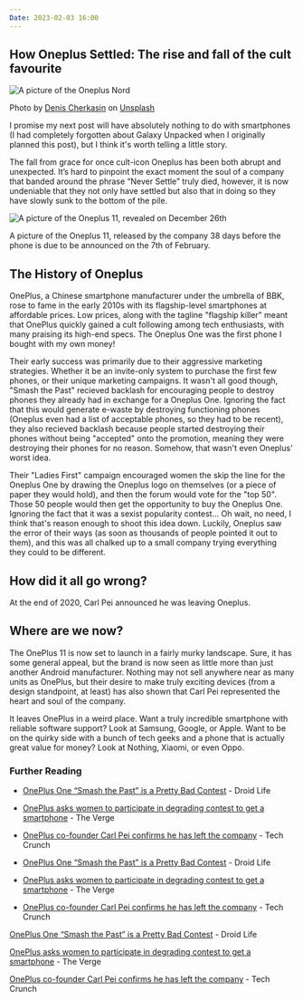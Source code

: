 ```yaml
---
Date: 2023-02-03 16:00
---
```


## How Oneplus Settled: The rise and fall of the cult favourite

![A picture of the Oneplus Nord](https://images.unsplash.com/photo-1600721502738-84bd123c8a99?w=1000)<div class="caption">Photo by [Denis Cherkasin](https://unsplash.com/@denic) on [Unsplash](https://unsplash.com/)</div>

I promise my next post will have absolutely nothing to do with smartphones (I had completely forgotten about Galaxy Unpacked when I originally planned this post), but I think it's worth telling a little story.

The fall from grace for once cult-icon Oneplus has been both abrupt and unexpected. It’s hard to pinpoint the exact moment the soul of a company that banded around the phrase “Never Settle” truly died, however, it is now undeniable that they not only have settled but also that in doing so they have slowly sunk to the bottom of the pile.

![A picture of the Oneplus 11, revealed on December 26th]()<div class="caption">A picture of the Oneplus 11, released by the company 38 days before the phone is due to be announced on the 7th of February.</div>

## The History of Oneplus
OnePlus, a Chinese smartphone manufacturer under the umbrella of BBK, rose to fame in the early 2010s with its flagship-level smartphones at affordable prices. Low prices, along with the tagline "flagship killer" meant that OnePlus quickly gained a cult following among tech enthusiasts, with many praising its high-end specs. The Oneplus One was the first phone I bought with my own money!

Their early success was primarily due to their aggressive marketing strategies. Whether it be an invite-only system to purchase the first few phones, or their unique marketing campaigns. It wasn't all good though, "Smash the Past" recieved backlash for encouraging people to destroy phones they already had in exchange for a Oneplus One. Ignoring the fact that this would generate e-waste by destroying functioning phones (Oneplus even had a list of acceptable phones, so they had to be recent), they also recieved backlash because people started destroying their phones without being "accepted" onto the promotion, meaning they were destroying their phones for no reason. Somehow, that wasn't even Oneplus' worst idea.

Their "Ladies First" campaign encouraged women the skip the line for the Oneplus One by drawing the Oneplus logo on themselves (or a piece of paper they would hold), and then the forum would vote for the "top 50". Those 50 people would then get the opportunity to buy the Oneplus One. Ignoring the fact that it was a sexist popularity contest... Oh wait, no need, I think that's reason enough to shoot this idea down. Luckily, Oneplus saw the error of their ways (as soon as thousands of people pointed it out to them), and this was all chalked up to a small company trying everything they could to be different. 

## How did it all go wrong?
At the end of 2020, Carl Pei announced he was leaving Oneplus.

## Where are we now?

The OnePlus 11 is now set to launch in a fairly murky landscape. Sure, it has some general appeal, but the brand is now seen as little more than just another Android manufacturer. Nothing may not sell anywhere near as many units as OnePlus, but their desire to make truly exciting devices (from a design standpoint, at least) has also shown that Carl Pei represented the heart and soul of the company.

It leaves OnePlus in a weird place. Want a truly incredible smartphone with reliable software support? Look at Samsung, Google, or Apple. Want to be on the quirky side with a bunch of tech geeks and a phone that is actually great value for money? Look at Nothing, Xiaomi, or even Oppo.

### Further Reading
- [OnePlus One “Smash the Past” is a Pretty Bad Contest](https://www.droid-life.com/2014/04/25/oneplus-one-smash-the-past-is-a-pretty-bad-contest/) - Droid Life
- [OnePlus asks women to participate in degrading contest to get a smartphone](https://www.theverge.com/2014/8/12/5994877/oneplus-holding-sexist-ladies-first-contest-for-smartphone-invites) - The Verge
- [OnePlus co-founder Carl Pei confirms he has left the company](https://techcrunch.com/2020/10/16/oneplus-co-founder-carl-pei-confirms-he-has-left-the-company/) - Tech Crunch

- [OnePlus One “Smash the Past” is a Pretty Bad Contest](https://www.droid-life.com/2014/04/25/oneplus-one-smash-the-past-is-a-pretty-bad-contest/) - Droid Life
  
- [OnePlus asks women to participate in degrading contest to get a smartphone](https://www.theverge.com/2014/8/12/5994877/oneplus-holding-sexist-ladies-first-contest-for-smartphone-invites) - The Verge
  
- [OnePlus co-founder Carl Pei confirms he has left the company](https://techcrunch.com/2020/10/16/oneplus-co-founder-carl-pei-confirms-he-has-left-the-company/) - Tech Crunch

[OnePlus One “Smash the Past” is a Pretty Bad Contest](https://www.droid-life.com/2014/04/25/oneplus-one-smash-the-past-is-a-pretty-bad-contest/) - Droid Life

[OnePlus asks women to participate in degrading contest to get a smartphone](https://www.theverge.com/2014/8/12/5994877/oneplus-holding-sexist-ladies-first-contest-for-smartphone-invites) - The Verge

[OnePlus co-founder Carl Pei confirms he has left the company](https://techcrunch.com/2020/10/16/oneplus-co-founder-carl-pei-confirms-he-has-left-the-company/) - Tech Crunch